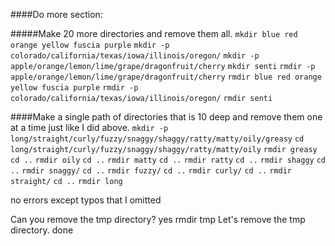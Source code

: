 ####Do more section: 

#####Make 20 more directories and remove them all.
`mkdir blue red orange yellow fuscia purple`
`mkdir -p colorado/california/texas/iowa/illinois/oregon/`
`mkdir -p apple/orange/lemon/lime/grape/dragonfruit/cherry`
`mkdir senti`
`rmdir -p apple/orange/lemon/lime/grape/dragonfruit/cherry`
`rmdir blue red orange yellow fuscia purple`
`rmdir -p colorado/california/texas/iowa/illinois/oregon/`
`rmdir senti`

####Make a single path of directories that is 10 deep and remove them one at a time just like I did above.
`mkdir -p long/straight/curly/fuzzy/snaggy/shaggy/ratty/matty/oily/greasy`
`cd long/straight/curly/fuzzy/snaggy/shaggy/ratty/matty/oily`
`rmdir greasy`
`cd ..`
`rmdir oily`
`cd ..`
`rmdir matty`
`cd ..`
`rmdir ratty`
`cd ..`
`rmdir shaggy`
`cd ..`
`rmdir snaggy/`
`cd ..`
`rmdir fuzzy/`
`cd ..`
`rmdir curly/`
`cd ..`
`rmdir straight/`
`cd ..`
`rmdir long`

no errors except typos that I omitted 

Can you remove the tmp directory? yes rmdir tmp
Let's remove the tmp directory. done

